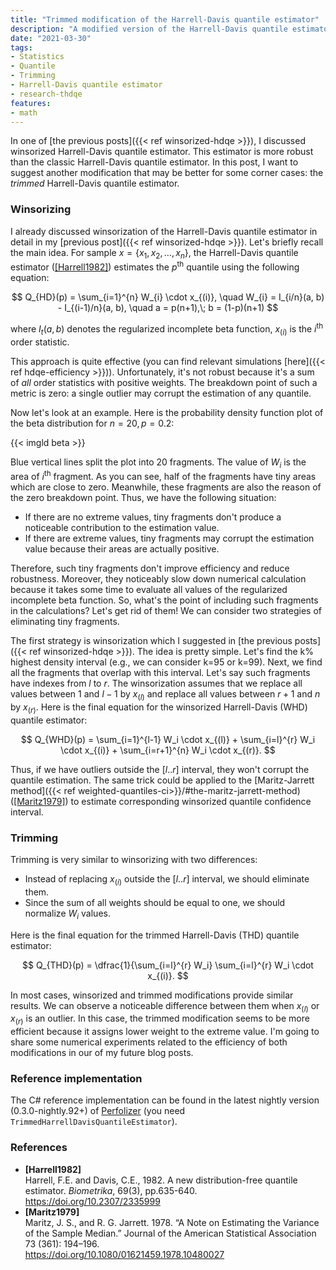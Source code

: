 ```yaml
---
title: "Trimmed modification of the Harrell-Davis quantile estimator"
description: "A modified version of the Harrell-Davis quantile estimator with better robustness"
date: "2021-03-30"
tags:
- Statistics
- Quantile
- Trimming
- Harrell-Davis quantile estimator
- research-thdqe
features:
- math
---
```



In one of [the previous posts]({{< ref winsorized-hdqe >}}), I discussed winsorized Harrell-Davis quantile estimator.
This estimator is more robust than the classic Harrell-Davis quantile estimator.
In this post, I want to suggest another modification that may be better for some corner cases:
  the *trimmed* Harrell-Davis quantile estimator.

<!--more-->

### Winsorizing

I already discussed
  winsorization of the Harrell-Davis quantile estimator in detail in my [previous post]({{< ref winsorized-hdqe >}}).
Let's briefly recall the main idea.
For sample $x = \{ x_1, x_2, \ldots, x_n \}$,
  the Harrell-Davis quantile estimator ([[Harrell1982]](#Harrell1982))
  estimates the $p^\textrm{th}$ quantile using the following equation:

$$
Q_{HD}(p) = \sum_{i=1}^{n} W_{i} \cdot x_{(i)}, \quad
W_{i} = I_{i/n}(a, b) - I_{(i-1)/n}(a, b), \quad
a = p(n+1),\; b = (1-p)(n+1)
$$

where
  $I_t(a, b)$ denotes the regularized incomplete beta function,
  $x_{(i)}$ is the $i^\textrm{th}$ order statistic.

This approach is quite effective (you can find relevant simulations [here]({{< ref hdqe-efficiency >}})).
Unfortunately, it's not robust because it's a sum of *all* order statistics with positive weights.
The breakdown point of such a metric is zero:
  a single outlier may corrupt the estimation of any quantile.

Now let's look at an example.
Here is the probability density function plot of the beta distribution for $n = 20, p = 0.2$:

{{< imgld beta >}}

Blue vertical lines split the plot into 20 fragments.
The value of $W_i$ is the area of $i^\textrm{th}$ fragment.
As you can see, half of the fragments have tiny areas which are close to zero.
Meanwhile, these fragments are also the reason of the zero breakdown point.
Thus, we have the following situation:

* If there are no extreme values,
    tiny fragments don't produce a noticeable contribution to the estimation value.
* If there are extreme values,
    tiny fragments may corrupt the estimation value because their areas are actually positive.

Therefore, such tiny fragments don't improve efficiency and reduce robustness.
Moreover, they noticeably slow down numerical calculation because
  it takes some time to evaluate all values of the regularized incomplete beta function.
So, what's the point of including such fragments in the calculations?
Let's get rid of them!
We can consider two strategies of eliminating tiny fragments.

The first strategy is winsorization which I suggested in [the previous posts]({{< ref winsorized-hdqe >}}).
The idea is pretty simple.
Let's find the k% highest density interval (e.g., we can consider k=95 or k=99).
Next, we find all the fragments that overlap with this interval.
Let's say such fragments have indexes from $l$ to $r$.
The winsorization assumes that we
  replace all values between $1$ and $l-1$ by $x_{(l)}$ and
  replace all values between $r+1$ and $n$ by $x_{(r)}$.
Here is the final equation for the winsorized Harrell-Davis (WHD) quantile estimator:

$$
Q_{WHD}(p) =
  \sum_{i=1}^{l-1} W_i \cdot x_{(l)} +
  \sum_{i=l}^{r} W_i \cdot x_{(i)} +
  \sum_{i=r+1}^{n} W_i \cdot x_{(r)}.
$$

Thus, if we have outliers outside the $[l..r]$ interval, they won't corrupt the quantile estimation.
The same trick could be applied to the
  [Maritz-Jarrett method]({{< ref weighted-quantiles-ci>}}/#the-maritz-jarrett-method) ([[Maritz1979]](#Maritz1979))
  to estimate corresponding winsorized quantile confidence interval.

### Trimming

Trimming is very similar to winsorizing with two differences:

* Instead of replacing $x_{(i)}$ outside the $[l..r]$ interval, we should eliminate them.
* Since the sum of all weights should be equal to one, we should normalize $W_i$ values.

Here is the final equation for the trimmed Harrell-Davis (THD) quantile estimator:

$$
Q_{THD}(p) =
  \dfrac{1}{\sum_{i=l}^{r} W_i}
  \sum_{i=l}^{r} W_i \cdot x_{(i)}.
$$

In most cases, winsorized and trimmed modifications provide similar results.
We can observe a noticeable difference between them when $x_{(l)}$ or $x_{(r)}$ is an outlier.
In this case, the trimmed modification seems to be more efficient because it assigns lower weight to the extreme value.
I'm going to share some numerical experiments related to
  the efficiency of both modifications in our of my future blog posts.

### Reference implementation

The C# reference implementation can be found in
  the latest nightly version (0.3.0-nightly.92+) of [Perfolizer](https://github.com/AndreyAkinshin/perfolizer)
  (you need `TrimmedHarrellDavisQuantileEstimator`).

### References

* <b id="Harrell1982">[Harrell1982]</b>  
  Harrell, F.E. and Davis, C.E., 1982. A new distribution-free quantile estimator.
  *Biometrika*, 69(3), pp.635-640.  
  https://doi.org/10.2307/2335999 
* <b id="Maritz1979">[Maritz1979]</b>  
  Maritz, J. S., and R. G. Jarrett. 1978.
  “A Note on Estimating the Variance of the Sample Median.”
  Journal of the American Statistical Association 73 (361): 194–196.  
  https://doi.org/10.1080/01621459.1978.10480027